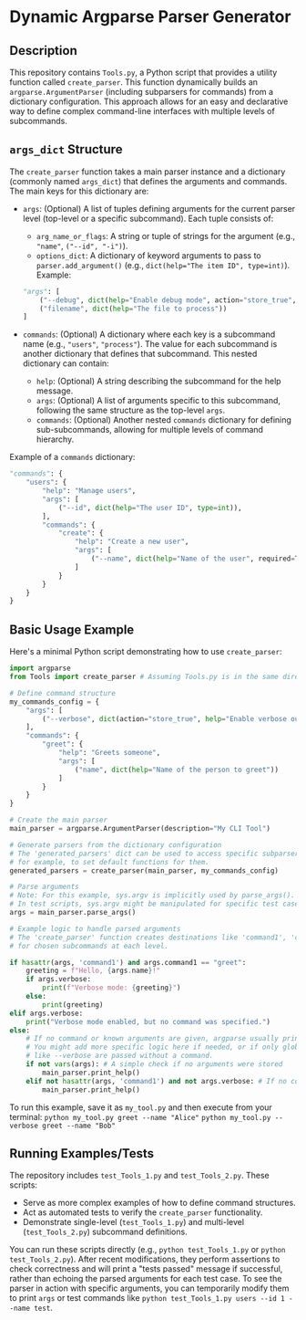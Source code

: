 # Dynamic Argparse Parser Generator

## Description

This repository contains `Tools.py`, a Python script that provides a utility function called `create_parser`. This function dynamically builds an `argparse.ArgumentParser` (including subparsers for commands) from a dictionary configuration. This approach allows for an easy and declarative way to define complex command-line interfaces with multiple levels of subcommands.

## `args_dict` Structure

The `create_parser` function takes a main parser instance and a dictionary (commonly named `args_dict`) that defines the arguments and commands. The main keys for this dictionary are:

*   `args`: (Optional) A list of tuples defining arguments for the current parser level (top-level or a specific subcommand). Each tuple consists of:
    *   `arg_name_or_flags`: A string or tuple of strings for the argument (e.g., `"name"`, `("--id", "-i")`).
    *   `options_dict`: A dictionary of keyword arguments to pass to `parser.add_argument()` (e.g., `dict(help="The item ID", type=int)`).
    Example:
    ```python
    "args": [
        ("--debug", dict(help="Enable debug mode", action="store_true", default=False)),
        ("filename", dict(help="The file to process"))
    ]
    ```

*   `commands`: (Optional) A dictionary where each key is a subcommand name (e.g., `"users"`, `"process"`). The value for each subcommand is another dictionary that defines that subcommand. This nested dictionary can contain:
    *   `help`: (Optional) A string describing the subcommand for the help message.
    *   `args`: (Optional) A list of arguments specific to this subcommand, following the same structure as the top-level `args`.
    *   `commands`: (Optional) Another nested `commands` dictionary for defining sub-subcommands, allowing for multiple levels of command hierarchy.

Example of a `commands` dictionary:
```python
"commands": {
    "users": {
        "help": "Manage users",
        "args": [
            ("--id", dict(help="The user ID", type=int)),
        ],
        "commands": {
            "create": {
                "help": "Create a new user",
                "args": [
                    ("--name", dict(help="Name of the user", required=True))
                ]
            }
        }
    }
}
```

## Basic Usage Example

Here's a minimal Python script demonstrating how to use `create_parser`:

```python
import argparse
from Tools import create_parser # Assuming Tools.py is in the same directory or PYTHONPATH

# Define command structure
my_commands_config = {
    "args": [
        ("--verbose", dict(action="store_true", help="Enable verbose output"))
    ],
    "commands": {
        "greet": {
            "help": "Greets someone",
            "args": [
                ("name", dict(help="Name of the person to greet"))
            ]
        }
    }
}

# Create the main parser
main_parser = argparse.ArgumentParser(description="My CLI Tool")

# Generate parsers from the dictionary configuration
# The 'generated_parsers' dict can be used to access specific subparsers later if needed,
# for example, to set default functions for them.
generated_parsers = create_parser(main_parser, my_commands_config)

# Parse arguments
# Note: For this example, sys.argv is implicitly used by parse_args().
# In test scripts, sys.argv might be manipulated for specific test cases.
args = main_parser.parse_args()

# Example logic to handle parsed arguments
# The 'create_parser' function creates destinations like 'command1', 'command2', etc.
# for chosen subcommands at each level.

if hasattr(args, 'command1') and args.command1 == "greet":
    greeting = f"Hello, {args.name}!"
    if args.verbose:
        print(f"Verbose mode: {greeting}")
    else:
        print(greeting)
elif args.verbose:
    print("Verbose mode enabled, but no command was specified.")
else:
    # If no command or known arguments are given, argparse usually prints help.
    # You might add more specific logic here if needed, or if only global options
    # like --verbose are passed without a command.
    if not vars(args): # A simple check if no arguments were stored
        main_parser.print_help()
    elif not hasattr(args, 'command1') and not args.verbose: # If no command and not verbose
        main_parser.print_help()

```
To run this example, save it as `my_tool.py` and then execute from your terminal:
`python my_tool.py greet --name "Alice"`
`python my_tool.py --verbose greet --name "Bob"`

## Running Examples/Tests

The repository includes `test_Tools_1.py` and `test_Tools_2.py`. These scripts:
*   Serve as more complex examples of how to define command structures.
*   Act as automated tests to verify the `create_parser` functionality.
*   Demonstrate single-level (`test_Tools_1.py`) and multi-level (`test_Tools_2.py`) subcommand definitions.

You can run these scripts directly (e.g., `python test_Tools_1.py` or `python test_Tools_2.py`). After recent modifications, they perform assertions to check correctness and will print a "tests passed" message if successful, rather than echoing the parsed arguments for each test case. To see the parser in action with specific arguments, you can temporarily modify them to print `args` or test commands like `python test_Tools_1.py users --id 1 --name test`.
```
